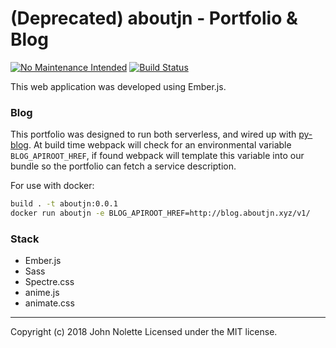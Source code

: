 # (Deprecated) aboutjn - **Portfolio & Blog**

[![No Maintenance Intended](http://unmaintained.tech/badge.svg)](http://unmaintained.tech/)
[![Build Status](https://travis-ci.org/neetjn/aboutjn.svg?branch=master)](https://travis-ci.org/neetjn/aboutjn)

This web application was developed using Ember.js.

### Blog

This portfolio was designed to run both serverless, and wired up with [py-blog](https://github.com/neetjn/py-blog). At build time webpack will check for an environmental variable `BLOG_APIROOT_HREF`, if found webpack will template this variable into our bundle so the portfolio can fetch a service description.

For use with docker:

```bash
build . -t aboutjn:0.0.1
docker run aboutjn -e BLOG_APIROOT_HREF=http://blog.aboutjn.xyz/v1/
```

### Stack
* Ember.js
* Sass
* Spectre.css
* anime.js
* animate.css

---

Copyright (c) 2018 John Nolette Licensed under the MIT license.
